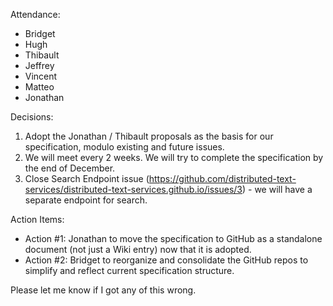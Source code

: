 Attendance:

- Bridget
- Hugh
- Thibault
- Jeffrey
- Vincent
- Matteo
- Jonathan

Decisions:

1. Adopt the Jonathan / Thibault proposals as the basis for our specification, modulo existing and future issues.
2. We will meet every 2 weeks.  We will try to complete the specification by the end of December.
3. Close Search Endpoint issue (https://github.com/distributed-text-services/distributed-text-services.github.io/issues/3) - we will have a separate endpoint for search.

Action Items:

- Action #1: Jonathan to move  the specification to GitHub as a standalone document (not just a Wiki entry) now that it is adopted.
- Action #2: Bridget to reorganize and consolidate the GitHub repos to simplify and reflect current specification structure.

Please let me know if I got any of this wrong.
